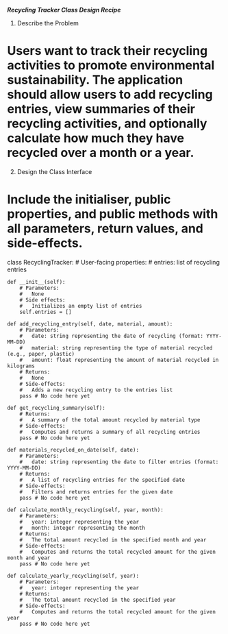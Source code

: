 ***Recycling Tracker Class Design Recipe*** 

1. Describe the Problem

# Users want to track their recycling activities to promote environmental sustainability. The application should allow users to add recycling entries, view summaries of their recycling activities, and optionally calculate how much they have recycled over a month or a year.

2. Design the Class Interface

# Include the initialiser, public properties, and public methods with all parameters, return values, and side-effects.


class RecyclingTracker:
    # User-facing properties:
    # entries: list of recycling entries

    def __init__(self):
        # Parameters:
        #   None
        # Side effects:
        #   Initializes an empty list of entries
        self.entries = []

    def add_recycling_entry(self, date, material, amount):
        # Parameters:
        #   date: string representing the date of recycling (format: YYYY-MM-DD)
        #   material: string representing the type of material recycled (e.g., paper, plastic)
        #   amount: float representing the amount of material recycled in kilograms
        # Returns:
        #   None
        # Side-effects:
        #   Adds a new recycling entry to the entries list
        pass # No code here yet

    def get_recycling_summary(self):
        # Returns:
        #   A summary of the total amount recycled by material type
        # Side-effects:
        #   Computes and returns a summary of all recycling entries
        pass # No code here yet

    def materials_recycled_on_date(self, date):
        # Parameters:
        #   date: string representing the date to filter entries (format: YYYY-MM-DD)
        # Returns:
        #   A list of recycling entries for the specified date
        # Side-effects:
        #   Filters and returns entries for the given date
        pass # No code here yet

    def calculate_monthly_recycling(self, year, month):
        # Parameters:
        #   year: integer representing the year
        #   month: integer representing the month
        # Returns:
        #   The total amount recycled in the specified month and year
        # Side-effects:
        #   Computes and returns the total recycled amount for the given month and year
        pass # No code here yet

    def calculate_yearly_recycling(self, year):
        # Parameters:
        #   year: integer representing the year
        # Returns:
        #   The total amount recycled in the specified year
        # Side-effects:
        #   Computes and returns the total recycled amount for the given year
        pass # No code here yet
